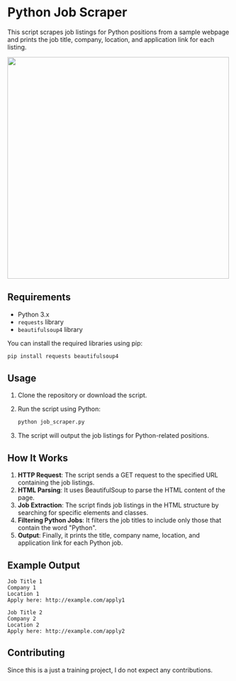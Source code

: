 # Python Job Scraper

This script scrapes job listings for Python positions from a sample webpage and prints the job title, company, location, and application link for each listing.

<img src="https://pbs.twimg.com/media/FofpuY3WAAEx78s?format=png&name=small" width="500"/>

## Requirements

- Python 3.x
- `requests` library
- `beautifulsoup4` library

You can install the required libraries using pip:

```bash
pip install requests beautifulsoup4
```

## Usage

1. Clone the repository or download the script.
2. Run the script using Python:

   ```bash
   python job_scraper.py
   ```

3. The script will output the job listings for Python-related positions.

## How It Works

1. **HTTP Request**: The script sends a GET request to the specified URL containing the job listings.
2. **HTML Parsing**: It uses BeautifulSoup to parse the HTML content of the page.
3. **Job Extraction**: The script finds job listings in the HTML structure by searching for specific elements and classes.
4. **Filtering Python Jobs**: It filters the job titles to include only those that contain the word "Python".
5. **Output**: Finally, it prints the title, company name, location, and application link for each Python job.

## Example Output

```
Job Title 1
Company 1
Location 1
Apply here: http://example.com/apply1

Job Title 2
Company 2
Location 2
Apply here: http://example.com/apply2
```

## Contributing

Since this is a just a training project, I do not expect any contributions.